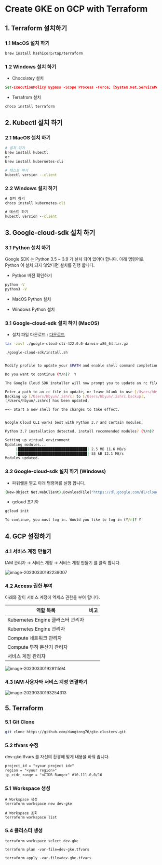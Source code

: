 # Create GKE on GCP with Terraform



## 1. Terraform 설치하기

### 1.1  MacOS 설치 하기

```bash
brew install hashicorp/tap/terraform
```



### 1.2 Windows 설치 하기

- Chocolatey 설치

```cmd
Set-ExecutionPolicy Bypass -Scope Process -Force; [System.Net.ServicePointManager]::SecurityProtocol = [System.Net.ServicePointManager]::SecurityProtocol -bor 3072; iex ((New-Object System.Net.WebClient).DownloadString('https://community.chocolatey.org/install.ps1'))
```

- Terrafrom 설치

```cmd
choco install terraform
```



## 2. Kubectl 설치 하기

### 2.1 MacOS 설치 하기

```bash
# 설치 하기
brew install kubectl
or
brew install kubernetes-cli

# 테스트 하기
kubectl version --client
```



### 2.2 Windows 설치 하기

```cmd
# 설치 하기
choco install kubernetes-cli

# 테스트 하기
kubectl version --client
```



## 3. Google-cloud-sdk 설치 하기

### 3.1 Python 설치 하기

Google SDK 는 Python  3.5 ~ 3.9 가 설치 되어 있어야 합니다. 아래 명령어로 Python 이 설치 되지 않았다면 설치를 진행 합니다. 

- Python 버전 확인하기

``` bash
python -V
python3 -V
```



- MacOS Python 설치



- Windows Python 설치



### 3.1 Google-cloud-sdk 설치 하기 (MacOS)

- 설치 파일 다운로드 : [다운로드](https://cloud.google.com/sdk/docs/install-sdk?hl=ko#mac)

```bash
tar -zxvf ./google-cloud-cli-422.0.0-darwin-x86_64.tar.gz

./google-cloud-sdk/install.sh


Modify profile to update your $PATH and enable shell command completion?

Do you want to continue (Y/n)?  Y

The Google Cloud SDK installer will now prompt you to update an rc file to bring the Google Cloud CLIs into your environment.

Enter a path to an rc file to update, or leave blank to use [/Users/hbyun/.zshrc]:
Backing up [/Users/hbyun/.zshrc] to [/Users/hbyun/.zshrc.backup].
[/Users/hbyun/.zshrc] has been updated.

==> Start a new shell for the changes to take effect.


Google Cloud CLI works best with Python 3.7 and certain modules.

Python 3.7 installation detected, install recommended modules? (Y/n)?  Y

Setting up virtual environment
Updating modules...
     |████████████████████████████████| 2.5 MB 11.6 MB/s
     |████████████████████████████████| 55 kB 12.1 MB/s
Modules updated.

```



### 3.2 Google-cloud-sdk 설치 하기 (Windows)

- 파워쉘을 열고 아래 명령어를 실행 합니다.

```cmd
(New-Object Net.WebClient).DownloadFile("https://dl.google.com/dl/cloudsdk/channels/rapid/GoogleCloudSDKInstaller.exe", "$env:Temp\GoogleCloudSDKInstaller.exe") & $env:Temp\GoogleCloudSDKInstaller.exe
```

- gcloud 초기화

```cmd
gcloud init

To continue, you must log in. Would you like to log in (Y/n)? Y
```





## 4. GCP 설정하기

### 4.1 서비스 계정 만들기

IAM 관리자 → 서비스 계정 → 서비스 계정 만들기 를 클릭 합니다.

<img src="./img/image-20230330192239007.png"  alt="image-20230330192239007" style="zoom:100%;" />



### 4.2 Access 권한 부여

아래와 같이 서비스 계정에 엑세스 권한을 부여 합니다.



| 역할 목록                         | 비고 |
| --------------------------------- | ---- |
| Kubernetes Engine 클러스터 관리자 |      |
| Kubernetes Engine 관리자          |      |
| Compute 네트워크 관리자           |      |
| Compute 부하 분산기 관리자        |      |
| 서비스 계정 관리자                |      |



<img src="./img/image-20230330192811594.png" alt="image-20230330192811594" style="zoom:100%;" />



### 4.3 IAM 사용자와 서비스 계정 연결하기

<img src="./img/image-20230330193254313.png" alt="image-20230330193254313" style="zoom:100%;" />



## 5. Terraform 

### 5.1 Git Clone

```zsh
git clone https://github.com/dangtong76/gke-clusters.git
```



### 5.2 tfvars 수정

dev-gke.tfvars 를 자신의 환경에 맞게 내용을 바꿔 줍니다.

```tex
project_id = "<your project id>"
region = "<your region>"
ip_cidr_range = "<CIDR Range>" #10.111.0.0/16
```



### 5.1 Workspace 생성

```
# Workspace 생성
terraform workspace new dev-gke

# Workspace 조회
terraform workspace list

```



### 5.4 클러스터 생성

```
terraform workspace select dev-gke

terraform plan -var-file=dev-gke.tfvars 

terraform apply -var-file=dev-gke.tfvars
```


